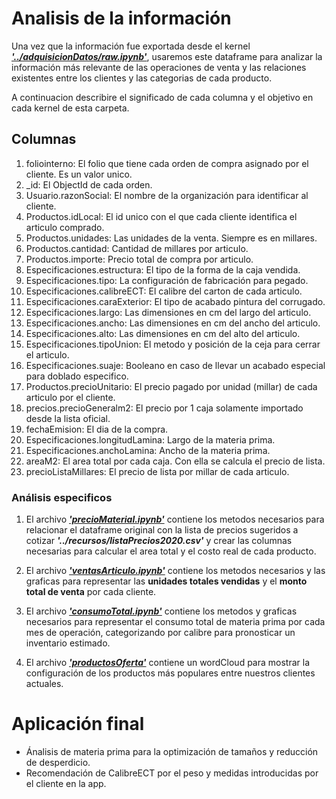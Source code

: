 # Analisis de la información

Una vez que la información fue exportada desde el kernel [**_'../adquisicionDatos/raw.ipynb'_**](../adquisicionDatos/raw.ipynb), usaremos este dataframe para analizar la información más relevante de las operaciones de venta y las relaciones existentes entre los clientes y las categorias de cada producto.

A continuacion describire el significado de cada columna y el objetivo en cada kernel de esta carpeta.

## Columnas

1. foliointerno: El folio que tiene cada orden de compra asignado por el cliente. Es un valor unico.
2. _id: El ObjectId de cada orden.
3. Usuario.razonSocial: El nombre de la organización para identificar al cliente.
4. Productos.idLocal: El id unico con el que cada cliente identifica el articulo comprado.
5. Productos.unidades: Las unidades de la venta. Siempre es en millares.
6. Productos.cantidad: Cantidad de millares por articulo.
7. Productos.importe: Precio total de compra por articulo.
8. Especificaciones.estructura: El tipo de la forma de la caja vendida.
9. Especificaciones.tipo: La configuración de fabricación para pegado.
10. Especificaciones.calibreECT: El calibre del carton de cada articulo.
11. Especificaciones.caraExterior: El tipo de acabado pintura del corrugado.
12. Especificaciones.largo: Las dimensiones en cm del largo del articulo.
13. Especificaciones.ancho: Las dimensiones en cm del ancho del articulo.
14. Especificaciones.alto: Las dimensiones en cm del alto del articulo.
15. Especificaciones.tipoUnion: El metodo y posición de la ceja para cerrar el articulo.
16. Especificaciones.suaje: Booleano en caso de llevar un acabado especial para doblado especifico.
17. Productos.precioUnitario: El precio pagado por unidad (millar) de cada articulo por el cliente.
18. precios.precioGeneralm2: El precio por 1 caja solamente importado desde la lista oficial.
19. fechaEmision: El dia de la compra.
20. Especificaciones.longitudLamina: Largo de la materia prima. 
21. Especificaciones.anchoLamina: Ancho de la materia prima.
22. areaM2: El area total por cada caja. Con ella se calcula el precio de lista.
23. precioListaMillares: El precio de lista por millar de cada articulo.

### Análisis especificos

1. El archivo [**_'precioMaterial.ipynb'_**](precioMaterial.ipynb) contiene los metodos necesarios para relacionar el dataframe original con la lista de precios sugeridos a cotizar **_'../recursos/listaPrecios2020.csv'_** y crear las columnas necesarias para calcular el area total y el costo real de cada producto.

2. El archivo [**_'ventasArticulo.ipynb'_**](ventasArticulo.ipynb) contiene los metodos necesarios y las graficas para representar las **unidades totales vendidas** y el **monto total de venta** por cada cliente.

3. El archivo [**_'consumoTotal.ipynb'_**](consumoTotal.ipynb) contiene los metodos y graficas necesarios para representar el consumo total de materia prima por cada mes de operación, categorizando por calibre para pronosticar un inventario estimado.

4. El archivo [**_'productosOferta'_**](productosOferta.ipynb) contiene un wordCloud para mostrar la configuración de los productos más populares entre nuestros clientes actuales.
 
# Aplicación final

- Ánalisis de materia prima para la optimización de tamaños y reducción de desperdicio.
- Recomendación de CalibreECT por el peso y medidas introducidas por el cliente en la app.

